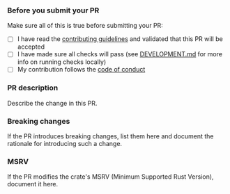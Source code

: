 ### Before you submit your PR

Make sure all of this is true before submitting your PR:

- [ ] I have read the [contributing guidelines](https://github.com/clechasseur/wiremock_logical_matchers/blob/main/CONTRIBUTING.md) and validated that this PR will be accepted
- [ ] I have made sure all checks will pass (see [DEVELOPMENT.md](https://github.com/clechasseur/wiremock_logical_matchers/blob/main/DEVELOPMENT.md) for more info on running checks locally)
- [ ] My contribution follows the [code of conduct](https://github.com/clechasseur/wiremock_logical_matchers/blob/main/CODE_OF_CONDUCT.md)

### PR description

Describe the change in this PR.

### Breaking changes

If the PR introduces breaking changes, list them here and document the rationale for introducing such a change.

### MSRV

If the PR modifies the crate's MSRV (Minimum Supported Rust Version), document it here.

